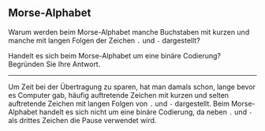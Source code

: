 ## Morse-Alphabet
Warum werden beim Morse-Alphabet manche Buchstaben mit kurzen und manche mit langen Folgen der Zeichen `.` und `-` dargestellt? 

Handelt es sich beim Morse-Alphabet um eine binäre Codierung? Begründen Sie Ihre Antwort.

<!-- INPUT answer="" -->

---
Um Zeit bei der Übertragung zu sparen, hat man damals schon, lange bevor es Computer gab, häufig auftretende Zeichen mit kurzen und selten auftretende Zeichen mit langen Folgen von `.` und `-` dargestellt. Beim Morse-Alphabet handelt es sich nicht um eine binäre Codierung, da neben `.` und `-` als drittes Zeichen die Pause verwendet wird.
